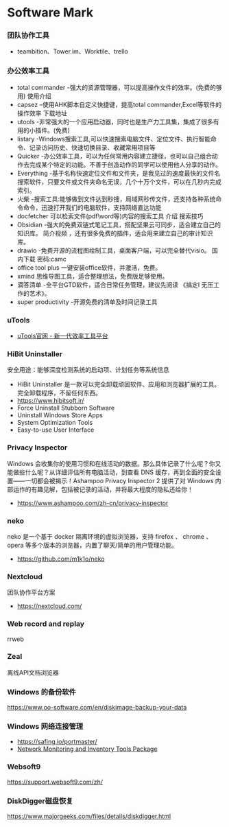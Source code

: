 # Software Mark

### 团队协作工具

- teambition、Tower.im、Worktile、trello

### 办公效率工具
- total commander -强大的资源管理器，可以提高操作文件的效率。(免费的够用) 使用介绍
- capsez –使用AHK脚本自定义快捷键，提高total commander,Excel等软件的操作效率 下载地址
- utools -非常强大的一个应用启动器，同时也是生产力工具集，集成了很多有用的小插件。(免费)
- listary -Windows搜索工具,可以快速搜索电脑文件、定位文件、执行智能命令、记录访问历史、快速切换目录、收藏常用项目等
- Quicker -办公效率工具，可以为任何常用内容建立捷径，也可以自己组合动作去完成某个特定的功能。不善于创造动作的同学可以使用他人分享的动作。
- Everything -基于名称快速定位文件和文件夹，是我见过的速度最快的文件名搜索软件，只要文件或文件夹命名无误，几个十万个文件，可以在几秒内完成索引。
- 火柴 -搜索工具:能够做到文件达到秒搜，局域网秒传文件，还支持各种系统命令命令，迅速打开我们的电脑软件，支持网络直达功能
- docfetcher 可以检索文件(pdf\word等)内容的搜索工具 介绍 搜索技巧
- Obsidian -强大的免费双链式笔记工具，搭配坚果云可同步，适合建立自己的知识库。 简介视频 ，还有很多免费的插件，适合用来建立自己的审计知识库。
- drawio -免费开源的流程图绘制工具，桌面客户端，可以完全替代visio。 国内下载 密码:camc
- office tool plus 一键安装office软件，并激活，免费。
- xmind 思维导图工具，适合整理想法，免费版足够使用。
- 滴答清单 -全平台GTD软件，适合日常任务管理，建议先阅读 《搞定Ⅰ 无压工作的艺术》。
- super productivity -开源免费的清单及时间记录工具

### uTools
- [uTools官网 - 新一代效率工具平台](https://u.tools/)

### HiBit Uninstaller

安全用途：能够深度检测系统的启动项、计划任务等系统信息

- HiBit Uninstaller 是一款可以完全卸载顽固软件、应用和浏览器扩展的工具。完全卸载程序，不留任何东西。
- https://www.hibitsoft.ir/
- Force Uninstall Stubborn Software
- Uninstall Windows Store Apps
- System Optimization Tools
- Easy-to-use User Interface

### Privacy Inspector

Windows 会收集你的使用习惯和在线活动的数据。那么具体记录了什么呢？你又能做些什么呢？从详细评估所有电脑活动，到查看 DNS 缓存，再到全面的安全设置——一切都会被揭示！Ashampoo Privacy Inspector 2 提供了对 Windows 内部运作的有趣见解，包括被记录的活动，并将最大程度的隐私还给你！

- https://www.ashampoo.com/zh-cn/privacy-inspector

### neko

neko 是一个基于 docker 隔离环境的虚拟浏览器，支持 firefox 、 chrome 、opera 等多个版本的浏览器，内置了聊天/简单的用户管理功能。

- https://github.com/m1k1o/neko

### Nextcloud

团队协作平台方案

- https://nextcloud.com/

### Web record and replay

rrweb

### Zeal

离线API文档浏览器

### Windows 的备份软件

https://www.oo-software.com/en/diskimage-backup-your-data

### Windows 网络连接管理

- https://safing.io/portmaster/
- [Network Monitoring and Inventory Tools Package](http://www.nirsoft.net/network_tools.html)

### Websoft9

https://support.websoft9.com/zh/

### DiskDigger磁盘恢复

https://www.majorgeeks.com/files/details/diskdigger.html

